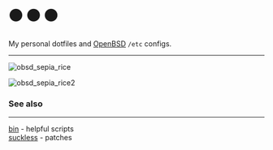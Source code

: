 # ⚫ ⚫ ⚫

My personal dotfiles and [OpenBSD](http://openbsd.org) `/etc` configs.

------

![obsd_sepia_rice](https://i.imgur.com/C1zSkJM.png)

![obsd_sepia_rice2](https://i.imgur.com/ecCsAkD.png)


### See also
---------

[bin](http://github.com/mitchweaver/bin) - helpful scripts  
[suckless](http://github.com/mitchweaver/suckless) - patches  
